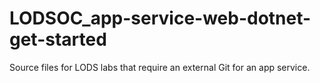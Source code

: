 # LODSOC_app-service-web-dotnet-get-started
Source files for LODS labs that require an external Git for an app service. 
